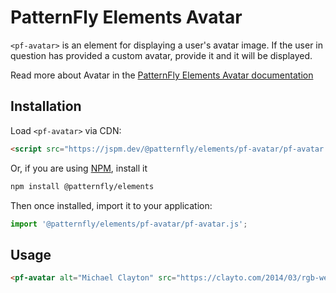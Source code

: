 # PatternFly Elements Avatar

`<pf-avatar>` is an element for displaying a user's avatar image. If the user in 
question has provided a custom avatar, provide it and it will be displayed.

Read more about Avatar in the [PatternFly Elements Avatar documentation](https://patternflyelements.org/components/avatar)

##  Installation

Load `<pf-avatar>` via CDN:

```html
<script src="https://jspm.dev/@patternfly/elements/pf-avatar/pf-avatar.js"></script>
```

Or, if you are using [NPM](https://npm.im), install it

```bash
npm install @patternfly/elements
```

Then once installed, import it to your application:

```js
import '@patternfly/elements/pf-avatar/pf-avatar.js';
```
## Usage

```html
<pf-avatar alt="Michael Clayton" src="https://clayto.com/2014/03/rgb-webgl-color-cube/colorcube.jpg"></pf-avatar>
```
